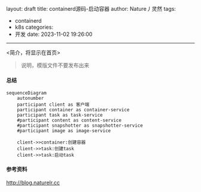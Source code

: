 layout: draft
title: containerd源码-启动容器
author: Nature丿灵然
tags:
  - containerd
  - k8s
categories:
  - 开发
date: 2023-11-02 19:26:00
---
<简介，将显示在首页>

<!--more-->

> 说明，模版文件不要发布出来

#### 总结

```mermaid
sequenceDiagram
    autonumber
    participant client as 客户端
    participant container as container-service
    participant task as task-service
    #participant content as content-service
    #participant snapshotter as snapshotter-service
    #participant image as image-service
    
    client->>container:创建容器
    client->>task:创建task
    client->>task:启动task
```

#### 参考资料

<http://blog.naturelr.cc>
